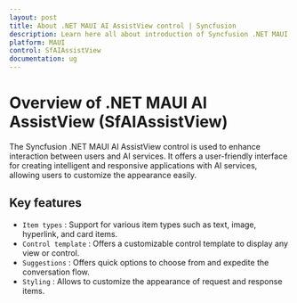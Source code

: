 ```yaml
---
layout: post
title: About .NET MAUI AI AssistView control | Syncfusion
description: Learn here all about introduction of Syncfusion .NET MAUI AI AssistView (SfAssistView) control, its elements and more.
platform: MAUI
control: SfAIAssistView
documentation: ug
---
```


# Overview of .NET MAUI AI AssistView (SfAIAssistView)

The Syncfusion .NET MAUI AI AssistView control is used to enhance interaction between users and AI services. It offers a user-friendly interface for creating intelligent and responsive applications with AI services, allowing users to customize the appearance easily.

## Key features

* `Item types` : Support for various item types such as text, image, hyperlink, and card items.
* `Control template` : Offers a customizable control template to display any view or control.
* `Suggestions` : Offers quick options to choose from and expedite the conversation flow.
* `Styling` : Allows to customize the appearance of request and response items.